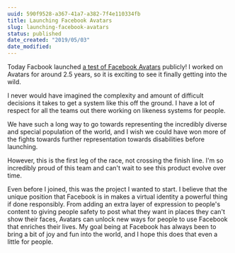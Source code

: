 ```yaml
---
uuid: 590f9528-a367-41a7-a382-7f4e110334fb
title: Launching Facebook Avatars
slug: launching-facebook-avatars
status: published
date_created: "2019/05/03"
date_modified:
---
```


Today Facbook launched [a test of Facebook Avatars](https://www.theverge.com/2019/6/3/18650685/facebook-avatar-messenger-newsfeed-bitmoji) publicly! I worked on Avatars for around 2.5 years, so it is exciting to see it finally getting into the wild.

I never would have imagined the complexity and amount of difficult decisions it takes to get a system like this off the ground. I have a lot of respect for all the teams out there working on likeness systems for people.

We have such a long way to go towards representing the incredibly diverse and special population of the world, and I wish we could have won more of the fights towards further representation towards disabilities before launching.

However, this is the first leg of the race, not crossing the finish line. I'm so incredibly proud of this team and can't wait to see this product evolve over time.

Even before I joined, this was the project I wanted to start. I believe that the unique position that Facebook is in makes a virtual identity a powerful thing if done responsibly. From adding an extra layer of expression to people's content to giving people safety to post what they want in places they can't show their faces, Avatars can unlock new ways for people to use Facebook that enriches their lives. My goal being at Facebook has always been to bring a bit of joy and fun into the world, and I hope this does that even a little for people.
